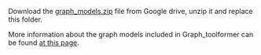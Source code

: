 
Download the [graph_models.zip](https://drive.google.com/file/d/1Wpw2DBa2p_PG_od3AVGZd5GvoKhCM2mH/view?usp=share_link) file from Google drive, unzip it and replace this folder.

More information about the graph models included in Graph_toolformer can be found [at this page](https://github.com/jwzhanggy/Graph_Toolformer/tree/main/Graph_Toolformer_Package#pre-trained-graph-models).
